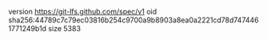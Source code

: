 version https://git-lfs.github.com/spec/v1
oid sha256:44789c7c79ec03816b254c9700a9b8903a8ea0a2221cd78d7474461771249b1d
size 5383
